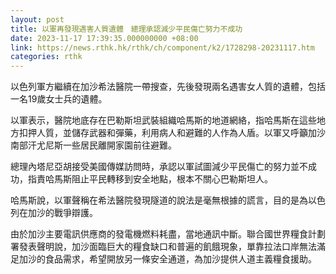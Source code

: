 ```yaml
---
layout: post
title: 以軍再發現遇害人質遺體　總理承認減少平民傷亡努力不成功
date: 2023-11-17 17:39:35.000000000 +08:00
link: https://news.rthk.hk/rthk/ch/component/k2/1728298-20231117.htm
categories: rthk
---
```


以色列軍方繼續在加沙希法醫院一帶搜查，先後發現兩名遇害女人質的遺體，包括一名19歲女士兵的遺體。

以軍表示，醫院地底存在巴勒斯坦武裝組織哈馬斯的地道網絡，指哈馬斯在這些地方扣押人質，並儲存武器和彈藥，利用病人和避難的人作為人盾。以軍又呼籲加沙南部汗尤尼斯一些居民離開家園前往避難。

總理內塔尼亞胡接受美國傳媒訪問時，承認以軍試圖減少平民傷亡的努力並不成功，指責哈馬斯阻止平民轉移到安全地點，根本不關心巴勒斯坦人。

哈馬斯說，以軍聲稱在希法醫院發現隧道的說法是毫無根據的謊言，目的是為以色列在加沙的戰爭辯護。

由於加沙主要電訊供應商的發電機燃料耗盡，當地通訊中斷。聯合國世界糧食計劃署發表聲明說，加沙面臨巨大的糧食缺口和普遍的飢餓現象，單靠拉法口岸無法滿足加沙的食品需求，希望開放另一條安全通道，為加沙提供人道主義糧食援助。
